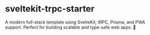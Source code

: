 # sveltekit-trpc-starter
A modern full-stack template using SvelteKit, tRPC, Prisma, and PWA support. Perfect for building scalable and type-safe web apps. 🚀
